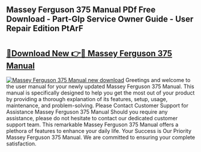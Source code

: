 ## Massey Ferguson 375 Manual PDf Free Download - Part-GIp Service Owner Guide - User Repair Edition PtArF

# <h2><a href="http://bc89459.oget.top/?id=Massey+Ferguson+375+Manual">🔗Download New 👉🔴 Massey Ferguson 375 Manual</a></h2>

[![Massey Ferguson 375 Manual new download](https://i.imgur.com/5g1atiW.png)](http://bc89459.oget.top/?id=Massey+Ferguson+375+Manual)
Greetings and welcome to the user manual for your newly updated Massey Ferguson 375 Manual. This manual is specifically designed to help you get the most out of your product by providing a thorough explanation of its features, setup, usage, maintenance, and problem-solving. Please Contact Customer Support for Assistance Massey Ferguson 375 Manual Should you require any assistance, please do not hesitate to contact our dedicated customer support team. This remarkable Massey Ferguson 375 Manual offers a plethora of features to enhance your daily life. Your Success is Our Priority Massey Ferguson 375 Manual. We are committed to ensuring your complete satisfaction.
